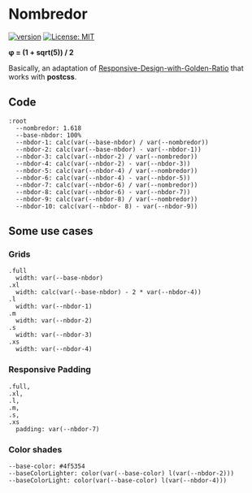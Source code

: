 # Nombredor

[![version](https://img.shields.io/npm/v/nombredor.svg?style=flat)](https://www.npmjs.com/package/nombredor)
[![License: MIT](https://img.shields.io/badge/License-MIT-yellow.svg)](https://opensource.org/licenses/MIT)

**φ = (1 + sqrt(5)) / 2**

Basically, an adaptation of [Responsive-Design-with-Golden-Ratio](https://github.com/etchedprints/Responsive-Design-with-Golden-Ratio) that works with **postcss**.

## Code

```sss
:root
  --nombredor: 1.618
  --base-nbdor: 100%
  --nbdor-1: calc(var(--base-nbdor) / var(--nombredor))
  --nbdor-2: calc(var(--base-nbdor) - var(--nbdor-1))
  --nbdor-3: calc(var(--nbdor-2) / var(--nombredor))
  --nbdor-4: calc(var(--nbdor-2) - var(--nbdor-3))
  --nbdor-5: calc(var(--nbdor-4) / var(--nombredor))
  --nbdor-6: calc(var(--nbdor-4) - var(--nbdor-5))
  --nbdor-7: calc(var(--nbdor-6) / var(--nombredor))
  --nbdor-8: calc(var(--nbdor-6) - var(--nbdor-7))
  --nbdor-9: calc(var(--nbdor-8) / var(--nombredor))
  --nbdor-10: calc(var(--nbdor- 8) - var(--nbdor-9))
```

## Some use cases

### Grids

```sss
.full
  width: var(--base-nbdor)
.xl
  width: calc(var(--base-nbdor) - 2 * var(--nbdor-4))
.l
  width: var(--nbdor-1)
.m
  width: var(--nbdor-2)
.s
  width: var(--nbdor-3)
.xs
  width: var(--nbdor-4)
```

### Responsive Padding

```sss
.full,
.xl,
.l,
.m,
.s,
.xs
  padding: var(--nbdor-7)
```

### Color shades

```sss
--base-color: #4f5354
--baseColorLighter: color(var(--base-color) l(var(--nbdor-2)))
--baseColorLight: color(var(--base-color) l(var(--nbdor-4)))
```
